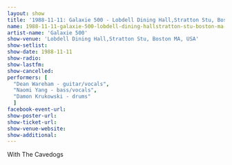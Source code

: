 ```yaml
---
layout: show
title: '1988-11-11: Galaxie 500 - Lobdell Dining Hall,Stratton Stu, Boston MA, USA'
name: 1988-11-11-galaxie-500-lobdell-dining-hallstratton-stu-boston-ma-usa
artist-name: 'Galaxie 500'
show-venue: 'Lobdell Dining Hall,Stratton Stu, Boston MA, USA'
show-setlist: 
show-date: 1988-11-11
show-radio: 
show-lastfm: 
show-cancelled: 
performers: [
  "Dean Wareham - guitar/vocals",
  "Naomi Yang - bass/vocals",
  "Damon Krukowski - drums"
  ]
facebook-event-url: 
show-poster-url: 
show-ticket-url: 
show-venue-website: 
show-additional: 
---
```


With The Cavedogs